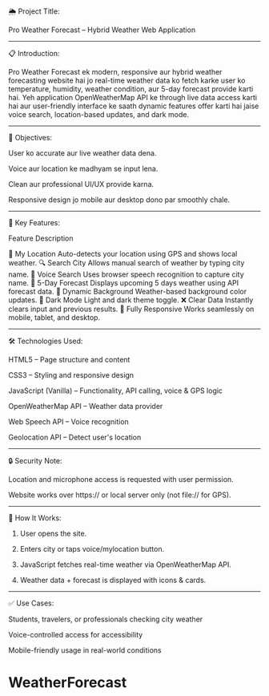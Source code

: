 🌦 Project Title:

Pro Weather Forecast – Hybrid Weather Web Application


---

📋 Introduction:

Pro Weather Forecast ek modern, responsive aur hybrid weather forecasting website hai jo real-time weather data ko fetch karke user ko temperature, humidity, weather condition, aur 5-day forecast provide karti hai. Yeh application OpenWeatherMap API ke through live data access karti hai aur user-friendly interface ke saath dynamic features offer karti hai jaise voice search, location-based updates, and dark mode.


---

🎯 Objectives:

User ko accurate aur live weather data dena.

Voice aur location ke madhyam se input lena.

Clean aur professional UI/UX provide karna.

Responsive design jo mobile aur desktop dono par smoothly chale.



---

🧠 Key Features:

Feature	Description

📍 My Location	Auto-detects your location using GPS and shows local weather.
🔍 Search City	Allows manual search of weather by typing city name.
🎤 Voice Search	Uses browser speech recognition to capture city name.
📅 5-Day Forecast	Displays upcoming 5 days weather using API forecast data.
🎨 Dynamic Background	Weather-based background color updates.
🌙 Dark Mode	Light and dark theme toggle.
❌ Clear Data	Instantly clears input and previous results.
📱 Fully Responsive	Works seamlessly on mobile, tablet, and desktop.



---

🛠️ Technologies Used:

HTML5 – Page structure and content

CSS3 – Styling and responsive design

JavaScript (Vanilla) – Functionality, API calling, voice & GPS logic

OpenWeatherMap API – Weather data provider

Web Speech API – Voice recognition

Geolocation API – Detect user's location



---

🔒 Security Note:

Location and microphone access is requested with user permission.

Website works over https:// or local server only (not file:// for GPS).



---

🧪 How It Works:

1. User opens the site.


2. Enters city or taps voice/mylocation button.


3. JavaScript fetches real-time weather via OpenWeatherMap API.


4. Weather data + forecast is displayed with icons & cards.




---

✅ Use Cases:

Students, travelers, or professionals checking city weather

Voice-controlled access for accessibility

Mobile-friendly usage in real-world conditions


# WeatherForecast
